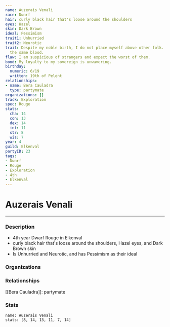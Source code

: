 ```yaml
---
name: Auzerais Venali
race: Dwarf
hair: curly black hair that's loose around the shoulders
eyes: Hazel
skin: Dark Brown
ideal: Pessimism
trait1: Unhurried
trait2: Neurotic
trait: Despite my noble birth, I do not place myself above other folk. We all have
  the same blood.
flaw: I am suspicious of strangers and expect the worst of them.
bond: My loyalty to my sovereign is unwavering.
birthday:
  numeric: 6/19
  written: 19th of Pelent
relationships:
- name: Bera Cauladra
  type: partymate
organizations: []
track: Exploration
spec: Rouge
stats:
  cha: 14
  con: 13
  dex: 14
  int: 11
  str: 8
  wis: 7
year: 4
guild: Elkenval
partyID: 23
tags:
- Dwarf
- Rouge
- Exploration
- 4th
- Elkenval
---
```

# Auzerais Venali
---
### Description
- 4th year Dwarf Rouge in Elkenval
- curly black hair that's loose around the shoulders, Hazel eyes, and Dark Brown skin
- Is Unhurried and Neurotic, and has Pessimism as their ideal

### Organizations
### Relationships
[[Bera Cauladra]]: partymate
### Stats
```statblock
name: Auzerais Venali
stats: [8, 14, 13, 11, 7, 14]
```